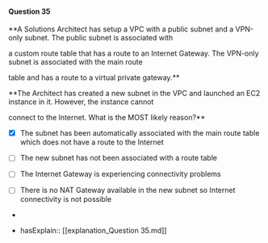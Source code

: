 #### Question  35

**A Solutions Architect has setup a VPC with a public subnet and a VPN-only subnet. The public subnet is associated with

a custom route table that has a route to an Internet Gateway. The VPN-only subnet is associated with the main route

table and has a route to a virtual private gateway.**

**The Architect has created a new subnet in the VPC and launched an EC2 instance in it. However, the instance cannot

connect to the Internet. What is the MOST likely reason?**

- [x] The subnet has been automatically associated with the main route table which does not have a route to the Internet

- [ ] The new subnet has not been associated with a route table

- [ ] The Internet Gateway is experiencing connectivity problems

- [ ] There is no NAT Gateway available in the new subnet so Internet connectivity is not possible

*

- hasExplain:: [[explanation_Question  35.md]]
